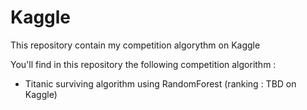 # Kaggle
This repository contain my competition algorythm on Kaggle

You'll find in this repository the following competition algorithm :
- Titanic surviving algorithm using RandomForest (ranking : TBD on Kaggle)
